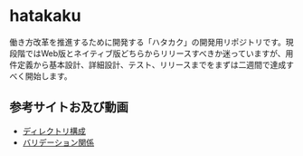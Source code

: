 # hatakaku
働き方改革を推進するために開発する「ハタカク」の開発用リポジトリです。現段階ではWeb版とネイティブ版どちらからリリースすべきか迷っていますが、用件定義から基本設計、詳細設計、テスト、リリースまでをまずは二週間で達成すべく開始します。


## 参考サイトお及び動画
- [ディレクトリ構成](https://zenn.dev/web_tips/articles/530d02aaf90400)
- [バリデーション関係](https://zenn.dev/web_tips/articles/6cfc068e4c79b0)
